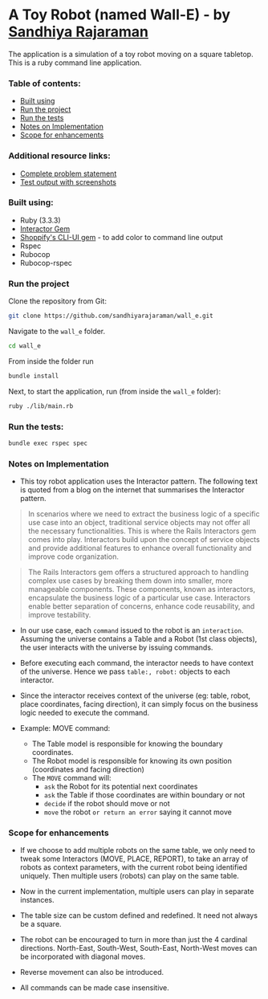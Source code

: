 # A Toy Robot (named Wall-E) - by [Sandhiya Rajaraman](https://www.linkedin.com/in/sandhiyar/)

The application is a simulation of a toy robot moving on a square tabletop. This is a ruby command line application. 

### Table of contents:

* [Built using](./README.md#built-using)
* [Run the project](./README.md#run-the-project)
* [Run the tests](./README.md#run-the-tests)
* [Notes on Implementation](./README.md#notes-on-implementation)
* [Scope for enhancements](./README.md#scope-for-enhancements)

### Additional resource links:

* [Complete problem statement](ProblemStatement.md)
* [Test output with screenshots](TestOutput.md)

### Built using:

- Ruby (3.3.3)
- [Interactor Gem](https://github.com/collectiveidea/interactor)
- [Shoppify's CLI-UI gem](https://github.com/Shopify/cli-ui) - to add color to command line output
- Rspec
- Rubocop
- Rubocop-rspec

### Run the project

Clone the repository from Git:

```bash
git clone https://github.com/sandhiyarajaraman/wall_e.git
```

Navigate to the `wall_e` folder.
```bash
cd wall_e
```

From inside the folder run

```bash
bundle install
```

Next, to start the application, run (from inside the `wall_e` folder):

```bash
ruby ./lib/main.rb
```

### Run the tests:
```bash
bundle exec rspec spec
```

### Notes on Implementation

- This toy robot application uses the Interactor pattern. The following text is quoted from a blog on the internet that summarises the Interactor pattern. 

> In scenarios where we need to extract the business logic of a specific use case into an object, traditional service objects may not offer all the necessary functionalities. This is where the Rails Interactors gem comes into play. Interactors build upon the concept of service objects and provide additional features to enhance overall functionality and improve code organization.

> The Rails Interactors gem offers a structured approach to handling complex use cases by breaking them down into smaller, more manageable components. These components, known as interactors, encapsulate the business logic of a particular use case. Interactors enable better separation of concerns, enhance code reusability, and improve testability.

- In our use case, each `command` issued to the robot is an `interaction`. Assuming the universe contains a Table and a Robot (1st class objects), the user interacts with the universe by issuing commands.

- Before executing each command, the interactor needs to have context of the universe. Hence we pass `table:, robot:` objects to each interactor.

- Since the interactor receives context of the universe (eg: table, robot, place coordinates, facing direction), it can simply focus on the business logic needed to execute the command.

- Example: MOVE command:
  - The Table model is responsible for knowing the boundary coordinates.
  - The Robot model is responsible for knowing its own position (coordinates and facing direction)
  - The `MOVE` command will:
    - `ask` the Robot for its potential next coordinates
    - `ask` the Table if those coordinates are within boundary or not
    - `decide` if the robot should move or not
    - `move` the robot `or return an error` saying it cannot move


### Scope for enhancements

- If we choose to add multiple robots on the same table, we only need to tweak some Interactors (MOVE, PLACE, REPORT), to take an array of robots as context parameters, with the current robot being identified uniquely. Then multiple users (robots) can play on the same table.

- Now in the current implementation, multiple users can play in separate instances.

- The table size can be custom defined and redefined. It need not always be a square.

- The robot can be encouraged to turn in more than just the 4 cardinal directions. North-East, South-West, South-East, North-West moves can be incorporated with diagonal moves.

- Reverse movement can also be introduced.

- All commands can be made case insensitive.